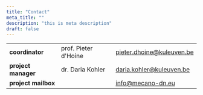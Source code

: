 ```yaml
---
title: "Contact"
meta_title: ""
description: "this is meta description"
draft: false
---
```


||||
|-----|-----|-----|
| **coordinator** | prof. Pieter d'Hoine | pieter.dhoine@kuleuven.be |
| **project manager** | dr. Daria Kohler | daria.kohler@kuleuven.be |
| **project mailbox**  || info@mecano-dn.eu |

